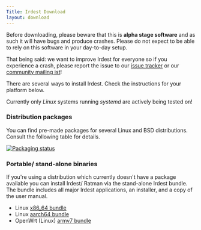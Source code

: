 ```yaml
---
Title: Irdest Download
layout: download
---
```


Before downloading, please beware that this is **alpha stage
software** and as such it will have bugs and produce crashes.  Please
do not expect to be able to rely on this software in your day-to-day
setup.
    
That being said: we want to improve Irdest for everyone so if you
experience a crash, please report the issue to our [issue
tracker][issues] or our [community mailing ist][mail]!
    
[issues]: https://git.irde.st/we/irdest/-/issues
[mail]: https://lists.irde.st/archives/list/community@lists.irde.st/

There are several ways to install Irdest.  Check the instructions for
your platform below.

Currently only *Linux* systems running *systemd* are actively being
tested on!


### Distribution packages
    
You can find pre-made packages for several Linux and BSD
distributions.  Consult the following table for details.

[![Packaging status](https://repology.org/badge/vertical-allrepos/ratman.svg)](https://repology.org/project/ratman/versions)


### Portable/ stand-alone binaries

If you're using a distribution which currently doesn't have a package
available you can install Irdest/ Ratman via the stand-alone Irdest
bundle.  The bundle includes all major Irdest applications, an
installer, and a copy of the user manual.



- Linux [x86_64 bundle](https://git.irde.st/we/irdest/-/jobs/55120/artifacts/file/ratman-bundle-x86_64.tar.gz)
- Linux [aarch64 bundle](https://git.irde.st/we/irdest/-/jobs/55121/artifacts/file/ratman-bundle-aarch64.tar.gz)
- OpenWrt (Linux) [armv7 bundle](https://git.irde.st/we/irdest/-/jobs/53163/artifacts/download?file_type=archive)
